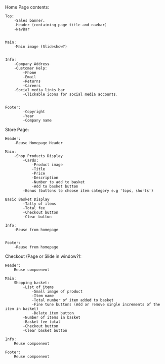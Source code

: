 

Home Page contents:


    Top:
        -Sales banner.
        -Header (containing page title and navbar)
        -NavBar


    Main:
        -Main image (Slideshow?)


    Info:
        -Company Address
        -Customer Help:
            -Phone
            -Email
            -Returns
            -Careers
        -Social media links bar
            -Clickable icons for social media accounts.


    Footer:
            -Copyright
            -Year
            -Company name


Store Page:


    Header:
        -Reuse Homepage Header
    
    Main:
        -Shop Products Display
            -Cards:
                -Product image
                -Title
                -Price
                -Description
                -Number to add to basket
                -Add to basket button
            -Bonus (buttons to choose item category e.g 'tops, shorts') 
        
    Basic Basket Display
            -Tally of items
            -Total fee
            -Checkout button
            -Clear button
    
    Info:
        -Reuse from homepage


    Footer:
        -Reuse from homepage



Checkout (Page or Slide in window?):

    Header:
        Reuse compoenent
        
    Main:
        Shopping basket:
            -List of items
                -Small image of product
                -Item name
                -Total number of item added to basket
                -Fine tune buttons (Add or remove single increments of the item in basket)
                -Delete item button
            -Number of items in basket
            -Basket fee total
            -Checkout button
            -Clear basket button

    Info:
        Reuse compoenent

    Footer:
        Reuse compoenent